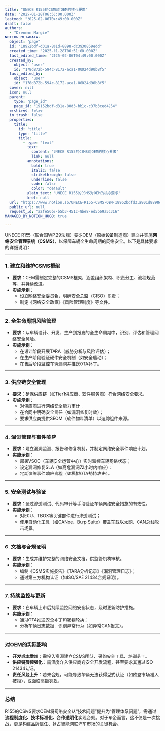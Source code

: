 ```yaml
---
title: "UNECE R155的CSMS对OEM的核心要求"
date: "2025-01-28T06:51:00.000Z"
lastmod: "2025-02-06T04:49:00.000Z"
draft: false
authors:
  - "Drennon Margie"
NOTION_METADATA:
  object: "page"
  id: "18952bdf-d31a-801d-8898-dc3930859edd"
  created_time: "2025-01-28T06:51:00.000Z"
  last_edited_time: "2025-02-06T04:49:00.000Z"
  created_by:
    object: "user"
    id: "178d872b-594c-8172-aca1-00024d90b8f5"
  last_edited_by:
    object: "user"
    id: "178d872b-594c-8172-aca1-00024d90b8f5"
  cover: null
  icon: null
  parent:
    type: "page_id"
    page_id: "19152bdf-d31a-80d3-bb1c-c37b3ced4954"
  archived: false
  in_trash: false
  properties:
    title:
      id: "title"
      type: "title"
      title:
        - type: "text"
          text:
            content: "UNECE R155的CSMS对OEM的核心要求"
            link: null
          annotations:
            bold: true
            italic: false
            strikethrough: false
            underline: false
            code: false
            color: "default"
          plain_text: "UNECE R155的CSMS对OEM的核心要求"
          href: null
  url: "https://www.notion.so/UNECE-R155-CSMS-OEM-18952bdfd31a801d8898dc3930859edd"
  public_url: null
  request_id: "a2fe56bc-b5b3-451c-8be8-ed5b69a5d316"
MANAGED_BY_NOTION_HUGO: true

---
```



UNECE R155（联合国WP.29法规）要求OEM（原始设备制造商）建立并实施**网络安全管理系统（CSMS）**，以保障车辆全生命周期的网络安全。以下是具体要求的详细说明：


---


### **1. 建立和维护CSMS框架**

- **要求**：OEM需制定完整的CSMS框架，涵盖组织架构、职责分工、流程规范等，并持续改进。
- **实施示例**：
	- 设立网络安全委员会，明确安全总监（CISO）职责；
	- 制定《网络安全政策》《风险管理制度》等文件。

---


### **2. 全生命周期风险管理**

- **要求**：从车辆设计、开发、生产到报废的全生命周期中，识别、评估和管理网络安全风险。
- **实施示例**：
	- 在设计阶段开展TARA（威胁分析与风险评估）；
	- 在生产阶段验证硬件安全机制（如安全启动）；
	- 在售后阶段监控车辆漏洞并推送OTA补丁。

---


### **3. 供应链安全管理**

- **要求**：确保供应链（如Tier1供应商、软件服务商）符合网络安全要求。
- **实施示例**：
	- 对供应商进行网络安全能力审计；
	- 在合同中明确安全责任（如漏洞修复时效）；
	- 要求供应商提供SBOM（软件物料清单）以追踪组件来源。

---


### **4. 漏洞管理与事件响应**

- **要求**：建立漏洞监测、报告和修复机制，并制定网络安全事件响应计划。
- **实施示例**：
	- 部署VSOC（车辆安全运营中心）实时监控车辆网络状态；
	- 设定漏洞修复SLA（如高危漏洞72小时内响应）；
	- 定期演练事件响应流程（如模拟OTA劫持攻击）。

---


### **5. 安全测试与验证**

- **要求**：通过渗透测试、代码审计等手段验证车辆网络安全措施的有效性。
- **实施示例**：
	- 对ECU、TBOX等关键部件进行渗透测试；
	- 使用自动化工具（如CANoe、Burp Suite）覆盖车载以太网、CAN总线攻击场景。

---


### **6. 文档与合规证明**

- **要求**：生成并维护完整的网络安全文档，供监管机构审核。
- **实施示例**：
	- 编制《CSMS实施报告》《TARA分析记录》《漏洞管理日志》；
	- 通过第三方机构认证（如ISO/SAE 21434合规证明）。

---


### **7. 持续监控与更新**

- **要求**：在车辆上市后持续监控网络安全状态，及时更新防护措施。
- **实施示例**：
	- 通过OTA推送安全补丁和密钥轮换；
	- 分析车辆日志数据，识别异常行为（如异常CAN报文）。

---


### **对OEM的实际影响**

- **开发成本增加**：需投入资源建立CSMS团队、采购安全工具、培训员工。
- **供应链管控强化**：需深度介入供应商的安全开发流程，甚至要求其通过ISO 21434认证。
- **责任风险上升**：若未合规，可能导致车辆无法获得型式认证（如欧盟市场准入被拒），或面临高额罚款。

---


### **总结**


R155的CSMS要求OEM将网络安全从“技术问题”提升为“管理体系问题”，需通过**流程制度化、技术标准化、合作透明化**实现合规。对于车企而言，这不仅是一次挑战，更是构建品牌信任、抢占智能网联汽车市场的关键机会。

